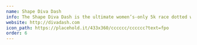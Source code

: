```yaml
---
name: Shape Diva Dash
info: The Shape Diva Dash is the ultimate women’s-only 5k race dotted with fun, challenging obstacles and filled with tutus, boas, bling and enthusiastic camaraderie.
website: http://divadash.com
icon_path: https://placehold.it/433x360/cccccc/cccccc?text=fpo
order: 6
---
```


